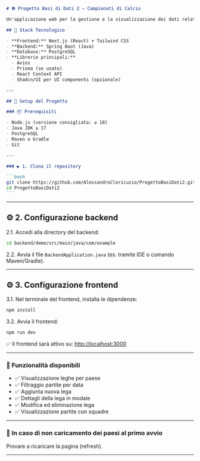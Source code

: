 ````markdown
# ⚽ Progetto Basi di Dati 2 – Campionati di Calcio

Un'applicazione web per la gestione e la visualizzazione dei dati relativi a campionati di calcio, con backend in Java Spring Boot e frontend in Next.js + Tailwind CSS.

## 🧱 Stack Tecnologico

- **Frontend:** Next.js (React) + Tailwind CSS
- **Backend:** Spring Boot (Java)
- **Database:** PostgreSQL
- **Librerie principali:**
  - Axios
  - Prisma (se usato)
  - React Context API
  - Shadcn/UI per UI components (opzionale)

---

## 🚀 Setup del Progetto

### 📦 Prerequisiti

- Node.js (versione consigliata: ≥ 18)
- Java JDK ≥ 17
- PostgreSQL
- Maven o Gradle
- Git

---

### ▶️ 1. Clona il repository

```bash
git clone https://github.com/AlessandroClericuzio/ProgettoBasiDati2.git
cd ProgettoBasiDati2
```
````

---

## ⚙️ 2. Configurazione backend

2.1. Accedi alla directory del backend:

```bash
cd backend/demo/src/main/java/com/example
```

2.2. Avvia il file `BackendApplication.java` (es. tramite IDE o comando Maven/Gradle).

---

## ⚙️ 3. Configurazione frontend

3.1. Nel terminale del frontend, installa le dipendenze:

```bash
npm install
```

3.2. Avvia il frontend:

```bash
npm run dev
```

✅ Il frontend sarà attivo su: [http://localhost:3000](http://localhost:3000)

---

### 🧭 Funzionalità disponibili

- ✅ Visualizzazione leghe per paese
- ✅ Filtraggio partite per data
- ✅ Aggiunta nuova lega
- ✅ Dettagli della lega in modale
- ✅ Modifica ed eliminazione lega
- ✅ Visualizzazione partite con squadre

---

### 🔽 In caso di non caricamento dei paesi al primo avvio

Provare a ricaricare la pagina (refresh).

---

```


